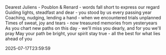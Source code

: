 Dearest Juliens - Poublon & Renard - words fall short to express our regard
Guiding lights, steadfast and dear - you stood by us every passing year
Coaching, nudging, lending a hand - when we encountered trials unplanned
Times of sweat, joy and tears - now treasured memories from yesteryears
As you chart new paths on this day - we'll miss you dearly, and for you we'll pray
May your path be bright, your spirit stay true - all the best for what lies ahead of you


2025-07-17T23:59:59